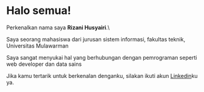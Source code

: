 # Halo semua! 

Perkenalkan nama saya **Rizani Husyairi**.\

Saya seorang mahasiswa dari jurusan sistem informasi, fakultas teknik, Universitas Mulawarman

Saya sangat menyukai hal yang berhubungan dengan pemrograman seperti web developer dan data sains

Jika kamu tertarik untuk berkenalan denganku, silakan ikuti akun [Linkedin](www.linkedin.com/in/rizani-husyairi-911009194/)ku ya.
